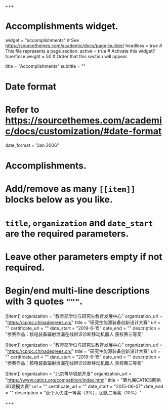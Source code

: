 +++
# Accomplishments widget.
widget = "accomplishments"  # See https://sourcethemes.com/academic/docs/page-builder/
headless = true  # This file represents a page section.
active = true  # Activate this widget? true/false
weight = 50  # Order that this section will appear.

title = "Accomplish&shy;ments"
subtitle = ""

# Date format
#   Refer to https://sourcethemes.com/academic/docs/customization/#date-format
date_format = "Jan 2006"

# Accomplishments.
#   Add/remove as many `[[item]]` blocks below as you like.
#   `title`, `organization` and `date_start` are the required parameters.
#   Leave other parameters empty if not required.
#   Begin/end multi-line descriptions with 3 quotes `"""`.

[[item]]
  organization = "教育部学位与研究生教育发展中心"
  organization_url = "https://cpipc.chinadegrees.cn/"
  title = "研究生能源装备创新设计大赛"
  url = ""
  certificate_url = ""
  date_start = "2019-6-15"
  date_end = ""
  description = "参赛作品：核电装备辐射泄漏在线辨识诊断移动机器人 获校赛三等奖"

[[item]]
  organization = "教育部学位与研究生教育发展中心"
  organization_url = "https://cpipc.chinadegrees.cn/"
  title = "研究生能源装备创新设计大赛"
  url = ""
  certificate_url = ""
  date_start = "2019-6-15"
  date_end = ""
  description = "参赛作品：核电装备辐射泄漏在线辨识诊断移动机器人 获校赛三等奖"
  
[[item]]
  organization = "北京菁华锐航开发"
  organization_url = "https://www.catics.org/competition/index.html"
  title = "第九届CATICS网络3D建模大赛"
  url = ""
  certificate_url = ""
  date_start = "2015-06-07"
  date_end = ""
  description = "获个人优胜一等奖（3%），团队二等奖（10%）"

+++

